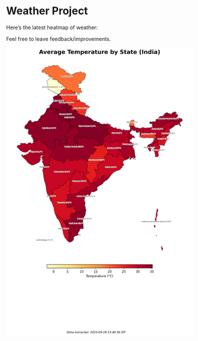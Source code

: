 # Weather Project

Here’s the latest heatmap of weather:

Feel free to leave feedback/improvements.

![India Heatmap](docs/assets/india_heatmap.png?v=D3A77E)
